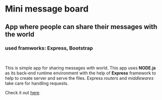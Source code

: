 # Mini message board

## App where people can share their messages with the world

### used framworks: Express, Bootstrap
<br>

This is simple app for sharing messages with world. This app uses __NODE.js__ as its back-end runtime environment with the help of __Express__ framework to help to create server and serve the files. Express _routers_ and _middlewares_ take care for handling requests.


Check it out [here](https://desolate-springs-20854.herokuapp.com/).